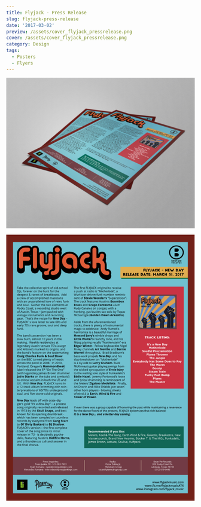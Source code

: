 ```yaml
---
title: Flyjack - Press Release
slug: flyjack-press-release
date: '2017-03-02'
preview: /assets/cover_flyjack_pressrelease.png
cover: /assets/cover_flyjack_pressrelease.png
category: Design
tags:
  - Posters
  - Flyers
---
```


![](/assets/flyjack_pressrelease_00.png)

![](/assets/flyjack_pressrelease_01.png)
